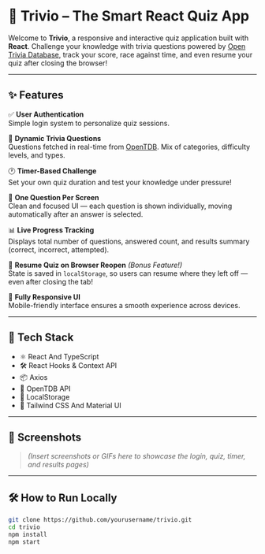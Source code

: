 # 🎯 Trivio – The Smart React Quiz App

Welcome to **Trivio**, a responsive and interactive quiz application built with **React**. Challenge your knowledge with trivia questions powered by [Open Trivia Database](https://opentdb.com/), track your score, race against time, and even resume your quiz after closing the browser!

---

## ✨ Features

✅ **User Authentication**  
Simple login system to personalize quiz sessions.

🧠 **Dynamic Trivia Questions**  
Questions fetched in real-time from [OpenTDB](https://opentdb.com/). Mix of categories, difficulty levels, and types.

🕐 **Timer-Based Challenge**  
Set your own quiz duration and test your knowledge under pressure!

📄 **One Question Per Screen**  
Clean and focused UI — each question is shown individually, moving automatically after an answer is selected.

📊 **Live Progress Tracking**  
Displays total number of questions, answered count, and results summary (correct, incorrect, attempted).

💾 **Resume Quiz on Browser Reopen** *(Bonus Feature!)*  
State is saved in `localStorage`, so users can resume where they left off — even after closing the tab!

📱 **Fully Responsive UI**  
Mobile-friendly interface ensures a smooth experience across devices.

---

## 🚀 Tech Stack

- ⚛️ React And TypeScript
- 🛠️ React Hooks & Context API
- 📦 Axios
- 🧩 OpenTDB API
- 💾 LocalStorage
- 🎨 Tailwind CSS And Material UI

---

## 📸 Screenshots

> *(Insert screenshots or GIFs here to showcase the login, quiz, timer, and results pages)*

---

## 🛠️ How to Run Locally

```bash
git clone https://github.com/yourusername/trivio.git
cd trivio
npm install
npm start
